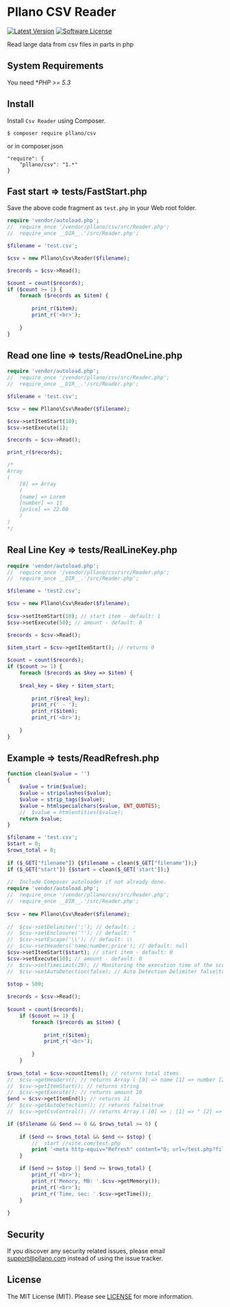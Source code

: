 # Pllano CSV Reader

[![Latest Version](https://img.shields.io/github/release/pllano/csv.svg?style=flat-square)](https://github.com/pllano/csv/releases)
[![Software License](https://img.shields.io/badge/license-MIT-brightgreen.svg?style=flat-square)](LICENSE)

Read large data from csv files in parts in php

System Requirements
-------

You need **PHP >= 5.3*

Install
-------

Install `Csv Reader` using Composer.

```
$ composer require pllano/csv
```

or in composer.json

```
"require": {
	"pllano/csv": "1.*"
}
```

Fast start => tests/FastStart.php
-------

Save the above code fragment as `test.php` in your Web root folder.

``` php
require 'vendor/autoload.php';
//	require_once '/vendor/pllano/csv/src/Reader.php';
//	require_once __DIR__.'/src/Reader.php';

$filename = 'test.csv';

$csv = new Pllano\Csv\Reader($filename);

$records = $csv->Read();

$count = count($records);
if ($count >= 1) {
	foreach ($records as $item) {
			
		print_r($item);
		print_r('<br>');
		
	}
}
```

Read one line => tests/ReadOneLine.php
-------

``` php
require 'vendor/autoload.php';
//	require_once '/vendor/pllano/csv/src/Reader.php';
//	require_once __DIR__.'/src/Reader.php';

$filename = 'test.csv';

$csv = new Pllano\Csv\Reader($filename);

$csv->setItemStart(10);
$csv->setExecute(1);

$records = $csv->Read();

print_r($records);

/*
Array
(
	[0] => Array
	(
	[name] => Lorem
	[number] => 11
	[price] => 22.00
	)
)
*/

```

Real Line Key => tests/RealLineKey.php
-------

``` php
require 'vendor/autoload.php';
//	require_once '/vendor/pllano/csv/src/Reader.php';
//	require_once __DIR__.'/src/Reader.php';

$filename = 'test2.csv';

$csv = new Pllano\Csv\Reader($filename);
	
$csv->setItemStart(10); // start item - default: 1
$csv->setExecute(50); // amount - default: 0

$records = $csv->Read();
	
$item_start = $csv->getItemStart(); // returns 0

$count = count($records);
if ($count >= 1) {
	foreach ($records as $key => $item) {
		
	$real_key = $key + $item_start;
		
		print_r($real_key);
		print_r(' - ');
		print_r($item);
		print_r('<br>');
		
	}
}

```

Example => tests/ReadRefresh.php
-------

``` php
function clean($value = '')
{
	$value = trim($value);
	$value = stripslashes($value);
	$value = strip_tags($value);
	$value = htmlspecialchars($value, ENT_QUOTES);
	//	$value = htmlentities($value);
	return $value;
}

$filename = 'test.csv';
$start = 0;
$rows_total = 0;
	
if ($_GET["filename"]) {$filename = clean($_GET["filename"]);}
if ($_GET["start"]) {$start = clean($_GET['start']);}
	
//	Include Composer autoloader if not already done.
require 'vendor/autoload.php';
//	require_once '/vendor/pllano/csv/src/Reader.php';
//	require_once __DIR__.'/src/Reader.php';
	
$csv = new Pllano\Csv\Reader($filename);
	
//	$csv->setDelimiter(';'); // default: ;
//	$csv->setEnclosure('"'); // default: "
//	$csv->setEscape('\\'); // default: \\
//	$csv->setHeaders('name;number;price'); // default: null
$csv->setItemStart($start); // start item - default: 0
$csv->setExecute(10); // amount - default: 0
//	$csv->setTimeLimit(29); // Monitoring the execution time of the script in seconds set_time_limit
//	$csv->setAutoDetection(false); // Auto Detection Delimiter false|true - default: false
	
$stop = 500;

$records = $csv->Read();
	
$count = count($records);
	if ($count >= 1) {
		foreach ($records as $item) {
		
			print_r($item);
			print_r('<br>');
	
		}
	}
	
$rows_total = $csv->countItems(); // returns total items
//	$csv->getHeaders(); // returns Array ( [0] => name [1] => number [2] => price )
//	$csv->getItemStart(); // returns string
//	$csv->getExecute(); // returns amount 10
$end = $csv->getItemEnd(); // returns 11
//	$csv->getAutoDetection(); // returns false|true
//	$csv->getCsvControl(); // returns Array ( [0] => ; [1] => " [2] => \ )

if ($filename && $end >= 0 && $rows_total >= 0) {
	
	if ($end <= $rows_total && $end <= $stop) {
		//	start //site.com/test.php
		print '<meta http-equiv="Refresh" content="0; url=/test.php?filename='.$filename.'&amp;start='.$end.'">';
	}

	if ($end >= $stop || $end >= $rows_total) {
		print_r('<br>');
		print_r('Memory, MB: '.$csv->getMemory());
		print_r('<br>');
		print_r('Time, sec: '.$csv->getTime());
	}
	
}
```

Security
-------

If you discover any security related issues, please email support@pllano.com instead of using the issue tracker.


License
-------

The MIT License (MIT). Please see [LICENSE](LICENSE) for more information.
